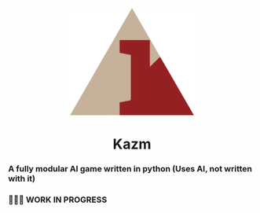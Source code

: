 <div align="center">
  <img src="assets/logo/kazm.png" width="50%" height="50%" alt="Kazm">
  <h1>Kazm</h1>
</div>

### A fully modular AI game written in python (Uses AI, not written with it)
### 🚨🚨🚨 WORK IN PROGRESS
